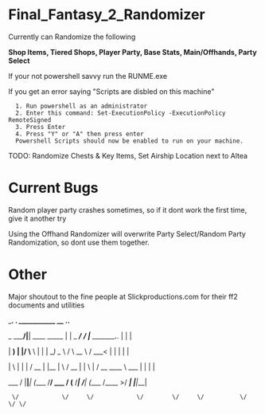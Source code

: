 # Final_Fantasy_2_Randomizer

Currently can Randomize the following 

**Shop Items, Tiered Shops, Player Party, Base Stats, Main/Offhands, Party Select**

If your not powershell savvy run the RUNME.exe

If you get an error saying "Scripts are disbled on this machine"

      1. Run powershell as an administrator
      2. Enter this command: Set-ExecutionPolicy -ExecutionPolicy RemoteSigned
      3. Press Enter
      4. Press "Y" or "A" then press enter
      Powershell Scripts should now be enabled to run on your machine.
      
TODO: Randomize Chests & Key Items, Set Airship Location next to Altea

# Current Bugs

Random player party crashes sometimes, so if it dont work the first time, give it another try

Using the Offhand Randomizer will overwrite Party Select/Random Party Randomization, so dont use them together.

# Other

Major shoutout to the fine people at Slickproductions.com for their ff2 documents and utilities

___________.__              .__    ___________              __                         .___.___ 

\_   _____/|__| ____ _____  |  |   \_   _____/____    _____/  |______    _________.__. |   |   |

 |    __)  |  |/    \\__  \ |  |    |    __) \__  \  /    \   __\__  \  /  ___<   |  | |   |   |
 
 |     \   |  |   |  \/ __ \|  |__  |     \   / __ \|   |  \  |  / __ \_\___ \ \___  | |   |   |
 
 \___  /   |__|___|  (____  /____/  \___  /  (____  /___|  /__| (____  /____  >/ ____| |___|___|
 
     \/            \/     \/            \/        \/     \/          \/     \/ \/               
